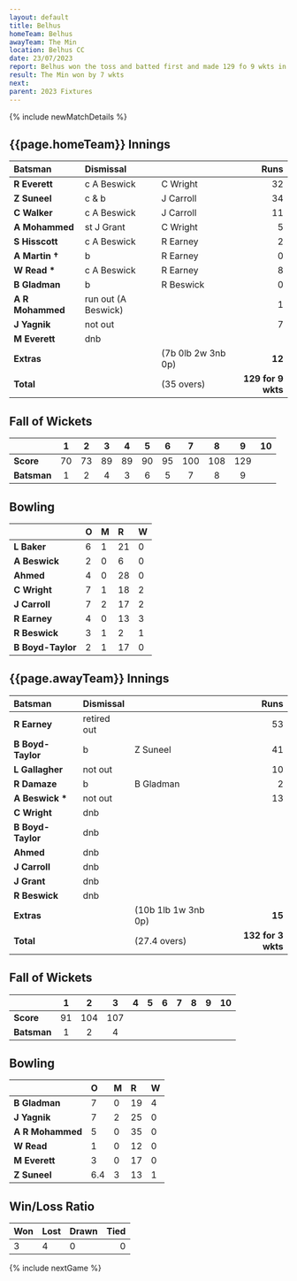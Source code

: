 ```yaml
---
layout: default
title: Belhus
homeTeam: Belhus
awayTeam: The Min
location: Belhus CC
date: 23/07/2023
report: Belhus won the toss and batted first and made 129 fo 9 wkts in 35 overs. The Min replied with 132 for 3 wkts in 27.4 overs. 
result: The Min won by 7 wkts
next: 
parent: 2023 Fixtures
---
```


{% include newMatchDetails %}


## {{page.homeTeam}} Innings

| Batsman | Dismissal | | Runs |
|:---|:---|---|---:|
| **R Everett** | c A Beswick | C Wright | 32 |
| **Z Suneel** |  c & b | J Carroll | 34 |
| **C Walker** | c A Beswick | J Carroll | 11 |
| **A Mohammed** | st J Grant | C Wright | 5 |
| **S Hisscott** | c A Beswick | R Earney | 2 |
| **A Martin   &#8224;** | b | R Earney | 0 |
| **W Read &#42;** | c A Beswick | R Earney | 8 |
| **B Gladman** | b | R Beswick | 0 |
| **A R Mohammed** | run out (A Beswick) |  | 1 |
| **J Yagnik** | not out |  | 7 |
| **M Everett** | dnb |  |  |
| **Extras** | | (7b 0lb 2w 3nb 0p) | **12** |
| **Total** | | (35 overs) | **129 for 9 wkts**

## Fall of Wickets

| | 1 | 2 | 3 | 4 | 5 | 6 | 7 | 8 | 9 | 10 |
|---|:---:|:---:|:---:|:---:|:---:|:---:|:---:|:---:|:---:|:---:|
| **Score** | 70 | 73 | 89 | 89 | 90 | 95 | 100 | 108 | 129 |  | 
| **Batsman** | 1  | 2  | 4  | 3 | 6 |  5 | 7 |  8 | 9 |  | 

## Bowling

| | O | M | R | W |
|---|:---|:---|:---|:---|
| **L Baker** | 6 | 1 | 21 | 0 |
| **A Beswick** | 2 | 0 | 6 | 0 |
| **Ahmed** | 4 | 0 | 28 | 0 |
| **C Wright** | 7 | 1 | 18 | 2 |
| **J Carroll** | 7 | 2 | 17 | 2 |
| **R Earney** | 4 | 0 | 13 | 3 |
| **R Beswick** | 3 | 1 | 2 | 1 |
| **B Boyd-Taylor** | 2 | 1 | 17 | 0 |

## {{page.awayTeam}} Innings

| Batsman | Dismissal | | Runs |
|:---|:---|---|---:|
| **R Earney** | retired out | | 53 |
| **B Boyd-Taylor** | b | Z Suneel | 41 |
| **L Gallagher** | not out |  | 10 |
| **R Damaze** | b | B Gladman | 2 |
| **A Beswick &#42;** | not out |  | 13 |
| **C Wright** | dnb |  |  |
| **B Boyd-Taylor** | dnb |  |  |
| **Ahmed** | dnb |  |  | |
| **J Carroll** | dnb |  |  | |
| **J Grant** | dnb |  |  | |
| **R Beswick** | dnb |  |  | |
| **Extras** | | (10b 1lb 1w 3nb 0p) | **15** |
| **Total** | | (27.4 overs) | **132 for 3 wkts** |

## Fall of Wickets

| | 1 | 2 | 3 | 4 | 5 | 6 | 7 | 8 | 9 | 10 |
|---|:---:|:---:|:---:|:---:|:---:|:---:|:---:|:---:|:---:|:---:|
| **Score** | 91 | 104 | 107 |  |  |  |  |  |  |  |
| **Batsman** | 1 | 2 | 4 |  |  |  |  |  |  |  | 

## Bowling

| | O | M | R | W |
|---|:---|:---|:---|:---|
| **B Gladman** | 7 | 0 | 19 | 4 |
| **J Yagnik** | 7 | 2 | 25 | 0 |
| **A R Mohammed** | 5 | 0 | 35 | 0 |
| **W Read** | 1 | 0 | 12 | 0 |
| **M Everett** | 3 | 0 | 17 | 0 |
| **Z Suneel** | 6.4 | 3 | 13 | 1 |

## Win/Loss Ratio

| Won | Lost | Drawn | Tied |
|:---|:---|:---|---:|
| 3 | 4 | 0 | 0 |

{% include nextGame %}
